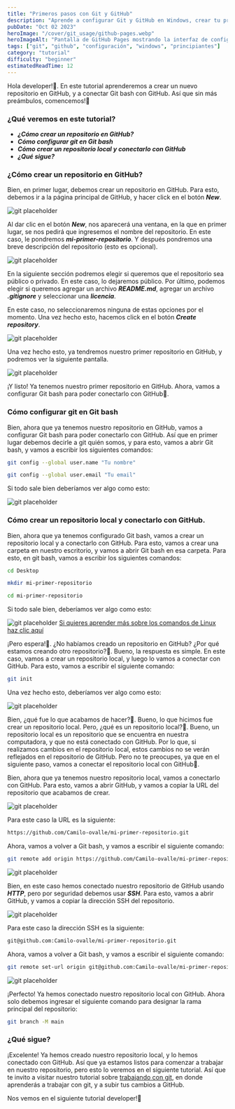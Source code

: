 ```yaml
---
title: "Primeros pasos con Git y GitHub"
description: "Aprende a configurar Git y GitHub en Windows, crear tu primer repositorio y conectar Git Bash con GitHub desde cero."
pubDate: "Oct 02 2023"
heroImage: "/cover/git_usage/github-pages.webp"
heroImageAlt: "Pantalla de GitHub Pages mostrando la interfaz de configuración inicial"
tags: ["git", "github", "configuración", "windows", "principiantes"]
category: "tutorial"
difficulty: "beginner"
estimatedReadTime: 12
---
```


Hola developer!👋. En este tutorial aprenderemos a crear un nuevo repositorio en GitHub, y a conectar Git bash con GitHub. Así que sin más preámbulos, comencemos!🚀

### ¿Qué veremos en este tutorial?

- **_¿Cómo crear un repositorio en GitHub?_**
- **_Cómo configurar git en Git bash_**
- **_Cómo crear un repositorio local y conectarlo con GitHub_**
- **_¿Qué sigue?_**

### ¿Cómo crear un repositorio en GitHub?

Bien, en primer lugar, debemos crear un repositorio en GitHub. Para esto, debemos ir a la página principal de GitHub, y hacer click en el botón **_New_**.

![git placeholder](/cover/git_usage/new-repo.webp)

Al dar clic en el botón **_New_**, nos aparecerá una ventana, en la que en primer lugar, se nos pedirá que ingresemos el nombre del repositorio. En este caso, le pondremos **_mi-primer-repositorio_**. Y después pondremos una breve descripción del repositorio (esto es opcional).

![git placeholder](/cover/git_usage/new-repo-name.webp)

En la siguiente sección podremos elegir si queremos que el repositorio sea público o privado. En este caso, lo dejaremos público. Por último, podemos elegir si queremos agregar un archivo **_README.md_**, agregar un archivo **_.gitignore_** y seleccionar una **_licencia_**.

En este caso, no seleccionaremos ninguna de estas opciones por el momento. Una vez hecho esto, hacemos click en el botón **_Create repository_**.

![git placeholder](/cover/git_usage/new-repo-public.webp)

Una vez hecho esto, ya tendremos nuestro primer repositorio en GitHub, y podremos ver la siguiente pantalla.

![git placeholder](/cover/git_usage/new-repo-created.webp)

¡Y listo! Ya tenemos nuestro primer repositorio en GitHub. Ahora, vamos a configurar Git bash para poder conectarlo con GitHub🚀.

### Cómo configurar git en Git bash

Bien, ahora que ya tenemos nuestro repositorio en GitHub, vamos a configurar Git bash para poder conectarlo con GitHub. Así que en primer lugar debemos decirle a git quién somos, y para esto, vamos a abrir Git bash, y vamos a escribir los siguientes comandos:

```bash
git config --global user.name "Tu nombre"

git config --global user.email "Tu email"
```

Si todo sale bien deberíamos ver algo como esto:

![git placeholder](/cover/git_usage/git-config1.webp)

### Cómo crear un repositorio local y conectarlo con GitHub.

Bien, ahora que ya tenemos configurado Git bash, vamos a crear un repositorio local y a conectarlo con GitHub. Para esto, vamos a crear una carpeta en nuestro escritorio, y vamos a abrir Git bash en esa carpeta. Para esto, en git bash, vamos a escribir los siguientes comandos:

```bash
cd Desktop

mkdir mi-primer-repositorio

cd mi-primer-repositorio
```

Si todo sale bien, deberíamos ver algo como esto:

![git placeholder](/cover/git_usage/git-config2.webp)
[Si quieres aprender más sobre los comandos de Linux haz clic aquí](/)

¡Pero espera!🤔. ¿No habíamos creado un repositorio en GitHub? ¿Por qué estamos creando otro repositorio?🤔. Bueno, la respuesta es simple. En este caso, vamos a crear un repositorio local, y luego lo vamos a conectar con GitHub. Para esto, vamos a escribir el siguiente comando:

```bash
git init
```

Una vez hecho esto, deberíamos ver algo como esto:

![git placeholder](/cover/git_usage/git-init.webp)

Bien, ¿qué fue lo que acabamos de hacer?🤔. Bueno, lo que hicimos fue crear un repositorio local. Pero, ¿qué es un repositorio local?🤔. Bueno, un repositorio local es un repositorio que se encuentra en nuestra computadora, y que no está conectado con GitHub. Por lo que, si realizamos cambios en el repositorio local, estos cambios no se verán reflejados en el repositorio de GitHub. Pero no te preocupes, ya que en el siguiente paso, vamos a conectar el repositorio local con GitHub🚀.

Bien, ahora que ya tenemos nuestro repositorio local, vamos a conectarlo con GitHub. Para esto, vamos a abrir GitHub, y vamos a copiar la URL del repositorio que acabamos de crear.

![git placeholder](/cover/git_usage/github-link.webp)

Para este caso la URL es la siguiente:

```bash
https://github.com/Camilo-ovalle/mi-primer-repositorio.git
```

Ahora, vamos a volver a Git bash, y vamos a escribir el siguiente comando:

```bash
git remote add origin https://github.com/Camilo-ovalle/mi-primer-repositorio.git
```

![git placeholder](/cover/git_usage/git-remote.webp)

Bien, en este caso hemos conectado nuestro repositorio de GitHub usando **_HTTP_**, pero por seguridad debemos usar **_SSH_**. Para esto, vamos a abrir GitHub, y vamos a copiar la dirección SSH del repositorio.

![git placeholder](/cover/git_usage/github-ssh.webp)

Para este caso la dirección SSH es la siguiente:

```bash
git@github.com:Camilo-ovalle/mi-primer-repositorio.git
```

Ahora, vamos a volver a Git bash, y vamos a escribir el siguiente comando:

```bash
git remote set-url origin git@github.com:Camilo-ovalle/mi-primer-repositorio.git
```

![git placeholder](/cover/git_usage/git-remote-ssh.webp)

¡Perfecto! Ya hemos conectado nuestro repositorio local con GitHub. Ahora solo debemos ingresar el siguiente comando para designar la rama principal del repositorio:

```bash
git branch -M main
```

### ¿Qué sigue?

¡Excelente! Ya hemos creado nuestro repositorio local, y lo hemos conectado con GitHub. Así que ya estamos listos para comenzar a trabajar en nuestro repositorio, pero esto lo veremos en el siguiente tutorial. Así que te invito a visitar nuestro tutorial sobre [trabajando con git](/tutorials/git-flow/), en donde aprenderás a trabajar con git, y a subir tus cambios a GitHub.

Nos vemos en el siguiente tutorial developer!🚀

